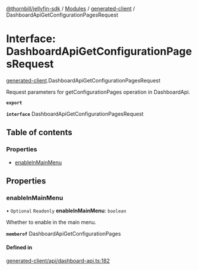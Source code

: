 [@thornbill/jellyfin-sdk](../README.md) / [Modules](../modules.md) / [generated-client](../modules/generated_client.md) / DashboardApiGetConfigurationPagesRequest

# Interface: DashboardApiGetConfigurationPagesRequest

[generated-client](../modules/generated_client.md).DashboardApiGetConfigurationPagesRequest

Request parameters for getConfigurationPages operation in DashboardApi.

**`export`**

**`interface`** DashboardApiGetConfigurationPagesRequest

## Table of contents

### Properties

- [enableInMainMenu](generated_client.DashboardApiGetConfigurationPagesRequest.md#enableinmainmenu)

## Properties

### enableInMainMenu

• `Optional` `Readonly` **enableInMainMenu**: `boolean`

Whether to enable in the main menu.

**`memberof`** DashboardApiGetConfigurationPages

#### Defined in

[generated-client/api/dashboard-api.ts:182](https://github.com/thornbill/jellyfin-sdk-typescript/blob/3ae780a/src/generated-client/api/dashboard-api.ts#L182)
